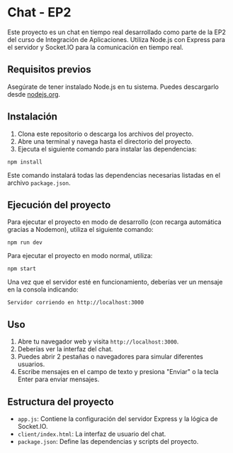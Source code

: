 # Chat - EP2

Este proyecto es un chat en tiempo real desarrollado como parte de la EP2 del curso de Integración de Aplicaciones. Utiliza Node.js con Express para el servidor y Socket.IO para la comunicación en tiempo real.

## Requisitos previos

Asegúrate de tener instalado Node.js en tu sistema. Puedes descargarlo desde [nodejs.org](https://nodejs.org/).

## Instalación

1. Clona este repositorio o descarga los archivos del proyecto.
2. Abre una terminal y navega hasta el directorio del proyecto.
3. Ejecuta el siguiente comando para instalar las dependencias:

```
npm install
```

Este comando instalará todas las dependencias necesarias listadas en el archivo `package.json`.

## Ejecución del proyecto

Para ejecutar el proyecto en modo de desarrollo (con recarga automática gracias a Nodemon), utiliza el siguiente comando:

```
npm run dev
```

Para ejecutar el proyecto en modo normal, utiliza:

```
npm start
```

Una vez que el servidor esté en funcionamiento, deberías ver un mensaje en la consola indicando:

```
Servidor corriendo en http://localhost:3000
```

## Uso

1. Abre tu navegador web y visita `http://localhost:3000`.
2. Deberías ver la interfaz del chat.
3. Puedes abrir 2 pestañas o navegadores para simular diferentes usuarios.
4. Escribe mensajes en el campo de texto y presiona "Enviar" o la tecla Enter para enviar mensajes.

## Estructura del proyecto

- `app.js`: Contiene la configuración del servidor Express y la lógica de Socket.IO.
- `client/index.html`: La interfaz de usuario del chat.
- `package.json`: Define las dependencias y scripts del proyecto.
